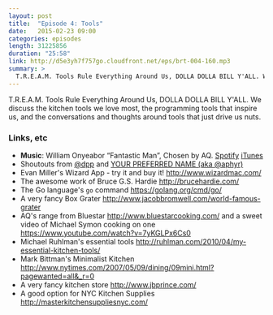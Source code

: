 ```yaml
---
layout: post
title:  "Episode 4: Tools"
date:   2015-02-23 09:00
categories: episodes
length: 31225856 
duration: "25:58"
link: http://d5e3yh7f757go.cloudfront.net/eps/brt-004-160.mp3
summary: >
  T.R.E.A.M. Tools Rule Everything Around Us, DOLLA DOLLA BILL Y'ALL. We discuss the kitchen tools we love most, the programming tools that inspire us, and the conversations and thoughts around tools that just drive us nuts.
---
```

T.R.E.A.M. Tools Rule Everything Around Us, DOLLA DOLLA BILL Y'ALL. We discuss the kitchen tools we love most, the programming tools that inspire us, and the conversations and thoughts around tools that just drive us nuts.

<!-- more -->

### Links, etc

* <strong>Music</strong>: William Onyeabor “Fantastic Man”, Chosen by AQ. [Spotify](http://open.spotify.com/track/1ETZhP9orTkDclKEyt0xqm) [iTunes](https://itunes.apple.com/us/album/fantastic-man/id708418132?i=708418258)
* Shoutouts from [@dpp](https://twitter.com/dpp) and [YOUR PREFERRED NAME (aka @aphyr)](https://twitter.com/aphyr)
* Evan Miller's Wizard App - try it and buy it! <http://www.wizardmac.com/>
* The awesome work of Bruce G.S. Hardie <http://brucehardie.com/>
* The Go language's `go` command <https://golang.org/cmd/go/>
* A very fancy Box Grater <http://www.jacobbromwell.com/world-famous-grater>
* AQ's range from Bluestar <http://www.bluestarcooking.com/> and a sweet video of Michael Symon cooking on one <https://www.youtube.com/watch?v=7yKGLPx6Cs0>
* Michael Ruhlman's essential tools <http://ruhlman.com/2010/04/my-essential-kitchen-tools/>
* Mark Bittman's Minimalist Kitchen <http://www.nytimes.com/2007/05/09/dining/09mini.html?pagewanted=all&_r=0>
* A very fancy kitchen store <http://www.jbprince.com/>
* A good option for NYC Kitchen Supplies <http://masterkitchensuppliesnyc.com/>
